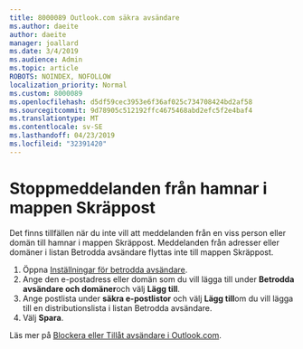 ```yaml
---
title: 8000089 Outlook.com säkra avsändare
ms.author: daeite
author: daeite
manager: joallard
ms.date: 3/4/2019
ms.audience: Admin
ms.topic: article
ROBOTS: NOINDEX, NOFOLLOW
localization_priority: Normal
ms.custom: 8000089
ms.openlocfilehash: d5df59cec3953e6f36af025c734708424bd2af58
ms.sourcegitcommit: 9d78905c512192ffc4675468abd2efc5f2e4baf4
ms.translationtype: MT
ms.contentlocale: sv-SE
ms.lasthandoff: 04/23/2019
ms.locfileid: "32391420"
---
```

# <a name="stop-messages-from-going-into-your-junk-email-folder"></a>Stoppmeddelanden från hamnar i mappen Skräppost

Det finns tillfällen när du inte vill att meddelanden från en viss person eller domän till hamnar i mappen Skräppost. Meddelanden från adresser eller domäner i listan Betrodda avsändare flyttas inte till mappen Skräppost.

1. Öppna [Inställningar för betrodda avsändare](https://go.microsoft.com/fwlink/?linkid=2035804).
2. Ange den e-postadress eller domän som du vill lägga till under **Betrodda avsändare och domäner**och välj **Lägg till**.
3. Ange postlista under **säkra e-postlistor** och välj **Lägg till**om du vill lägga till en distributionslista i listan Betrodda avsändare.
4. Välj **Spara**.

Läs mer på [Blockera eller Tillåt avsändare i Outlook.com](https://support.office.com/article/afba1c94-77bb-4f50-8b85-057cf52f4d5e).